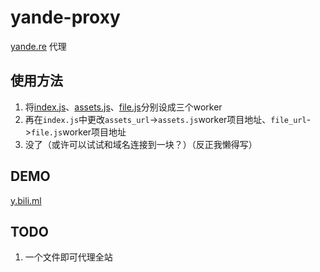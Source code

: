# yande-proxy
[yande.re](https://yande.re) 代理

## 使用方法
1. 将[index.js](index.js)、[assets.js](assets.js)、[file.js](files.js)分别设成三个worker
2. 再在`index.js`中更改`assets_url`->`assets.js`worker项目地址、`file_url`->`file.js`worker项目地址
3. 没了（或许可以试试和域名连接到一块？）（反正我懒得写）

## DEMO
[y.bili.ml](https://y.bili.ml)

## TODO
1. 一个文件即可代理全站
